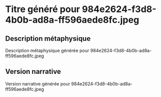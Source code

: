 # Titre généré pour 984e2624-f3d8-4b0b-ad8a-ff596aede8fc.jpeg

## Description métaphysique
Description métaphysique générée pour 984e2624-f3d8-4b0b-ad8a-ff596aede8fc.jpeg

## Version narrative
Version narrative générée pour 984e2624-f3d8-4b0b-ad8a-ff596aede8fc.jpeg
